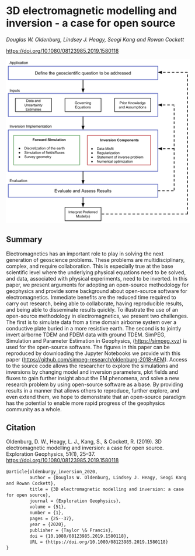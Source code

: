 # 3D electromagnetic modelling and inversion - a case for open source

_Douglas W. Oldenburg, Lindsey J. Heagy, Seogi Kang and Rowan Cockett_

https://doi.org/10.1080/08123985.2019.1580118

![Inversion Workflow Bullets](./paper/thumbnail.png)

## Summary

Electromagnetics has an important role to play in solving the next generation of geoscience problems. These problems are multidisciplinary, complex, and require collaboration. This is especially true at the base scientific level where the underlying physical equations need to be solved, and data, associated with physical experiments, need to be inverted. In this paper, we present arguments for adopting an open-source methodology for geophysics and provide some background about open-source software for electromagnetics. Immediate benefits are the reduced time required to carry out research, being able to collaborate, having reproducible results, and being able to disseminate results quickly. To illustrate the use of an open-source methodology in electromagnetics, we present two challenges. The first is to simulate data from a time domain airborne system over a conductive plate buried in a more resistive earth. The second is to jointly invert airborne TDEM and FDEM data with ground TDEM. SimPEG, Simulation and Parameter Estimation in Geophysics, (https://simpeg.xyz) is used for the open-source software. The figures in this paper can be reproduced by downloading the Jupyter Notebooks we provide with this paper (https://github.com/simpeg-research/oldenburg-2018-AEM). Access to the source code allows the researcher to explore the simulations and inversions by changing model and inversion parameters, plot fields and fluxes to gain further insight about the EM phenomena, and solve a new research problem by using open-source software as a base. By providing results in a manner that allows others to reproduce, further explore, and even extend them, we hope to demonstrate that an open-source paradigm has the potential to enable more rapid progress of the geophysics community as a whole.


## Citation

Oldenburg, D. W., Heagy, L. J., Kang, S., & Cockett, R. (2019). 3D electromagnetic modelling and inversion: a case for open source. Exploration Geophysics, 51(1), 25–37. https://doi.org/10.1080/08123985.2019.1580118

```
@article{oldenburgy_inversion_2020,
         author = {Douglas W. Oldenburg, Lindsey J. Heagy, Seogi Kang and Rowan Cockett},
         title = {3D electromagnetic modelling and inversion: a case for open source},
         journal = {Exploration Geophysics},
         volume = {51},
         number = {1},
         pages = {25--37},
         year = {2020},
         publisher = {Taylor \& Francis},
         doi = {10.1080/08123985.2019.1580118},
         URL = {https://doi.org/10.1080/08123985.2019.1580118}
}

```
